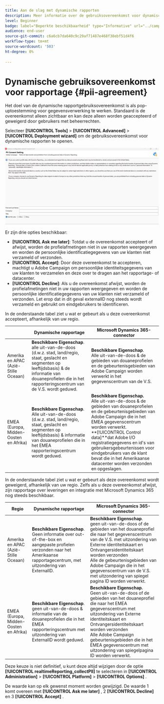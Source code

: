 ```yaml
---
title: Aan de slag met dynamische rapporten
description: Meer informatie over de gebruiksovereenkomst voor dynamische rapporten
level: Beginner
badge: label="Beperkte beschikbaarheid" type="Informative" url="../campaign-standard-migration-home.md" tooltip="Beperkt tot gemigreerde gebruikers in Campaign Standard"
audience: end-user
source-git-commit: c6a6cb7da640c9c29af71487e468f38ebf51d4f6
workflow-type: tm+mt
source-wordcount: '503'
ht-degree: 0%

---
```



# Dynamische gebruiksovereenkomst voor rapportage {#pii-agreement}

Het doel van de dynamische rapportgebruiksovereenkomst is als pop-uptoestemming voor gegevensverwerking te werken. Standaard is de overeenkomst alleen zichtbaar en kan deze alleen worden geaccepteerd of geweigerd door gebruikers met beheerrechten.

Selecteer **[!UICONTROL Tools]** > **[!UICONTROL Advanced]** > **[!UICONTROL Deployment wizard]** om de gebruiksovereenkomst voor dynamische rapporten te openen.

![](assets/pii-agreement.png)

Er zijn drie opties beschikbaar:

* **[!UICONTROL Ask me later]**: Totdat u de overeenkomst accepteert of afwijst, worden de profielafmetingen niet in uw rapporten weergegeven en worden de persoonlijke identificatiegegevens van uw klanten niet verzameld of verzonden.
* **[!UICONTROL Accept]**: Door deze overeenkomst te accepteren, machtigt u Adobe Campaign om persoonlijke identiteitsgegevens van uw klanten te verzamelen en deze over te dragen aan het rapportage- of datacenter.
* **[!UICONTROL Decline]**: Als u de overeenkomst afwijst, worden de profielafmetingen niet in uw rapporten weergegeven en worden de persoonlijke identificatiegegevens van uw klanten niet verzameld of verzonden. Let erop dat in dit geval externalID nog steeds wordt verzameld en gebruikt om eindgebruikers te identificeren.

In de onderstaande tabel ziet u wat er gebeurt als u deze overeenkomst accepteert, afhankelijk van uw regio.

|  | Dynamische rapportage | Microsoft Dynamics 365-connector |
|---|---|---|
| Amerika en APAC (Azië-Stille Oceaan) | **Beschikbare Eigenschap**. <br> alle uit-van-de-doos (d.w.z. stad, land/regio, staat, geslacht en segmenten op leeftijdsbasis) &amp; de informatie van douaneprofielen die in het rapporteringscentrum van de V.S. wordt geduwd. | **Beschikbare Eigenschap**. <br> Alle uit-van-de-doos &amp; de gebieden van douaneprofielen en de gebeurtenisgebieden van Adobe Campaign worden verwerkt in het gegevenscentrum van de V.S. |
| EMEA (Europa, Midden-Oosten en Afrika) | **Beschikbare Eigenschap**. <br> Alle uit-van-de-doos (d.w.z. stad, land/regio, staat, geslacht en segmenten op leeftijdsbasis) &amp; informatie van douaneprofielen die in het EMEA rapporteringscentrum wordt geduwd. | **Beschikbare Eigenschap.** <br> Alle uit-van-de-doos &amp; de gebieden van douaneprofielen en de gebeurtenisgebieden van Adobe Campaign die in het EMEA gegevenscentrum worden verwerkt. <br>**[!UICONTROL Control data]**dat Adobe I/O registratiegegevens en id&#39;s van gebruikersgebeurtenissen voor eindgebruikers van de klant bevat die in het Amerikaanse datacenter worden verzonden en opgeslagen. |

In de onderstaande tabel ziet u wat er gebeurt als deze overeenkomst wordt geweigerd, afhankelijk van uw regio. Zelfs als u deze overeenkomst afwijst, zijn rapportage over leveringen en integratie met Microsoft Dynamics 365 nog steeds beschikbaar.

| Regio | Dynamische rapportage | Microsoft Dynamics 365-connector |
|---|---|---|
| Amerika en APAC (Azië-Stille Oceaan) | **Beschikbare Eigenschap**. <br> Geen informatie over out-of-the-box en aangepaste profielen verzonden naar het Amerikaanse rapportagecentrum, met uitzondering van ExternalID. | **Beschikbare Eigenschap**. <br> geen uit-van-de-doos of de gebieden van het douaneprofiel die naar het gegevenscentrum van de V.S. met uitzondering van Externe identiteitskaart en Ontvangersidentiteitskaart worden verzonden <br> Alle de gebeurtenisgebieden van Adobe Campaign die in het gegevenscentrum van de V.S. met uitzondering van spiegel pagina ID worden verwerkt. |
| EMEA (Europa, Midden-Oosten en Afrika) | **Beschikbare Eigenschap**. <br> geen uit-van-de-doos &amp; informatie van de douaneprofielen die in het EMEA rapporteringscentrum met uitzondering van ExternalID wordt geduwd. | **Beschikbare Eigenschap.** <br> Geen uit-van-de-doos of de gebieden van het douaneprofiel die naar het EMEA gegevenscentrum met uitzondering van Externe identiteitskaart en Ontvangersidentiteitskaart worden verzonden <br> Alle Adobe Campaign gebeurtenisgebieden die in het EMEA gegevenscentrum met uitzondering van spiegelpagina ID worden verwerkt. |

Deze keuze is niet definitief, u kunt deze altijd wijzigen door de optie **[!UICONTROL realtimeReporting_collectPII]** te selecteren in **[!UICONTROL Administration]** > **[!UICONTROL Platform]** > **[!UICONTROL Options]** .

De waarde kan op elk gewenst moment worden gewijzigd. De waarde 1 komt overeen met **[!UICONTROL Ask me later]** , 2 **[!UICONTROL Decline]** en 3 **[!UICONTROL Accept]** .
